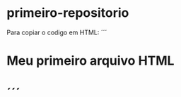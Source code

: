 # primeiro-repositorio

Para copiar o codigo em HTML:
´´´
<ntml>
  <h1>Meu primeiro arquivo HTML<h1>
</html>
´´´
